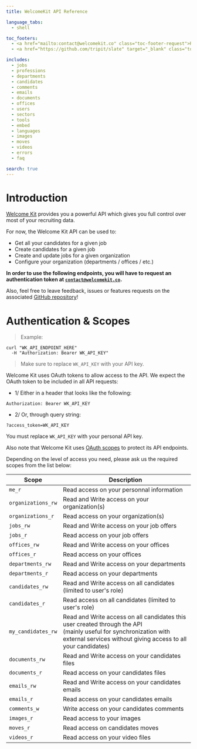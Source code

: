 ```yaml
---
title: WelcomeKit API Reference

language_tabs:
  - shell

toc_footers:
  - <a href="mailto:contact@welcomekit.co" class="toc-footer-request">Request a token</a>
  - <a href="https://github.com/tripit/slate" target="_blank" class="toc-footer-copyright">Powered by Slate</a>

includes:
  - jobs
  - professions
  - departments
  - candidates
  - comments
  - emails
  - documents
  - offices
  - users
  - sectors
  - tools
  - embed
  - languages
  - images
  - moves
  - videos
  - errors
  - faq

search: true
---
```


# Introduction

<a href="https://www.welcomekit.co/" target="_blank">Welcome Kit</a> provides you a powerful API which gives you full control over most of your recruiting data.

For now, the Welcome Kit API can be used to:

* Get all your candidates for a given job
* Create candidates for a given job
* Create and update jobs for a given organization
* Configure your organization (departments / offices / etc.)

<strong>In order to use the following endpoints, you will have to request an authentication token at <code>contact@welcomekit.co</code>.</strong>

Also, feel free to leave feedback, issues or features requests on the associated <a href="https://github.com/WTTJ/wk-api-docs" target="_blank">GitHub repository</a>!

# Authentication & Scopes

> Example:

```shell
curl "WK_API_ENDPOINT_HERE"
  -H "Authorization: Bearer WK_API_KEY"
```

> Make sure to replace `WK_API_KEY` with your API key.

Welcome Kit uses OAuth tokens to allow access to the API. We expect the OAuth token to be included in all API requests:

* 1/ Either in a header that looks like the following:

`Authorization: Bearer WK_API_KEY`

* 2/ Or, through query string:

`?access_token=WK_API_KEY`

<aside class="notice">
You must replace <code>WK_API_KEY</code> with your personal API key.
</aside>

Also note that Welcome Kit uses [OAuth scopes](https://tools.ietf.org/html/draft-ietf-oauth-v2-31#section-3.3) to protect its API endpoints.

Depending on the level of access you need, please ask us the required scopes from the list below:

Scope | Description
--- | ---
`me_r` |  Read access on your personnal information
`organizations_rw` |  Read and Write access on your organization(s)
`organizations_r` |  Read access on your organization(s)
`jobs_rw` |  Read and Write access on your job offers
`jobs_r` |  Read access on your job offers
`offices_rw` |  Read and Write access on your offices
`offices_r` |  Read access on your offices
`departments_rw` |  Read and Write access on your departments
`departments_r` |  Read access on your departments
`candidates_rw` |  Read and Write access on all candidates (limited to user's role)
`candidates_r` |  Read access on all candidates (limited to user's role)
`my_candidates_rw` |  Read and Write access on all candidates this user created through the API <br/>(mainly useful for synchronization with external services without giving access to all your candidates)
`documents_rw` |  Read and Write access on your candidates files
`documents_r` |  Read access on your candidates files
`emails_rw` |  Read and Write access on your candidates emails
`emails_r` |  Read access on your candidates emails
`comments_w` | Write access on your candidates comments
`images_r` | Read access to your images
`moves_r` |  Read access on candidates moves
`videos_r` | Read access on your video files
